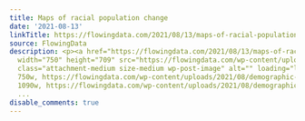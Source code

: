 ```yaml
---
title: Maps of racial population change
date: '2021-08-13'
linkTitle: https://flowingdata.com/2021/08/13/maps-of-racial-population-change/
source: FlowingData
description: <p><a href="https://flowingdata.com/2021/08/13/maps-of-racial-population-change/"><img
  width="750" height="709" src="https://flowingdata.com/wp-content/uploads/2021/08/demographic-group-shift-e1628874748485-750x709.png"
  class="attachment-medium size-medium wp-post-image" alt="" loading="lazy" srcset="https://flowingdata.com/wp-content/uploads/2021/08/demographic-group-shift-e1628874748485-750x709.png
  750w, https://flowingdata.com/wp-content/uploads/2021/08/demographic-group-shift-e1628874748485-1090x1031.png
  1090w, https://flowingdata.com/wp-content/uploads/2021/08/demographic-group-shift-e162
  ...
disable_comments: true
---
```

<p><a href="https://flowingdata.com/2021/08/13/maps-of-racial-population-change/"><img width="750" height="709" src="https://flowingdata.com/wp-content/uploads/2021/08/demographic-group-shift-e1628874748485-750x709.png" class="attachment-medium size-medium wp-post-image" alt="" loading="lazy" srcset="https://flowingdata.com/wp-content/uploads/2021/08/demographic-group-shift-e1628874748485-750x709.png 750w, https://flowingdata.com/wp-content/uploads/2021/08/demographic-group-shift-e1628874748485-1090x1031.png 1090w, https://flowingdata.com/wp-content/uploads/2021/08/demographic-group-shift-e162 ...